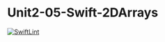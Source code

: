 # Unit2-05-Swift-2DArrays

[![SwiftLint](https://github.com/ICS4U-Programming-ChristopherDB/Unit2-05-Swift-2DArrays/workflows/SwiftLint/badge.svg)](https://github.com/ICS4U-Programming-ChristopherDB/Unit2-05-Swift-2DArrays/actions/)
